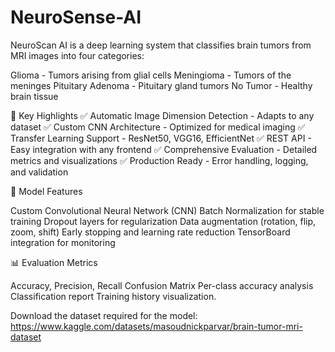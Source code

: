 # NeuroSense-AI
NeuroScan AI is a deep learning system that classifies brain tumors from MRI images into four categories:

Glioma - Tumors arising from glial cells
Meningioma - Tumors of the meninges
Pituitary Adenoma - Pituitary gland tumors
No Tumor - Healthy brain tissue

🎯 Key Highlights
✅ Automatic Image Dimension Detection - Adapts to any dataset
✅ Custom CNN Architecture - Optimized for medical imaging
✅ Transfer Learning Support - ResNet50, VGG16, EfficientNet
✅ REST API - Easy integration with any frontend
✅ Comprehensive Evaluation - Detailed metrics and visualizations
✅ Production Ready - Error handling, logging, and validation

🔬 Model Features

Custom Convolutional Neural Network (CNN)
Batch Normalization for stable training
Dropout layers for regularization
Data augmentation (rotation, flip, zoom, shift)
Early stopping and learning rate reduction
TensorBoard integration for monitoring

📊 Evaluation Metrics

Accuracy, Precision, Recall
Confusion Matrix
Per-class accuracy analysis
Classification report
Training history visualization.  

Download the dataset required for the model:
https://www.kaggle.com/datasets/masoudnickparvar/brain-tumor-mri-dataset
